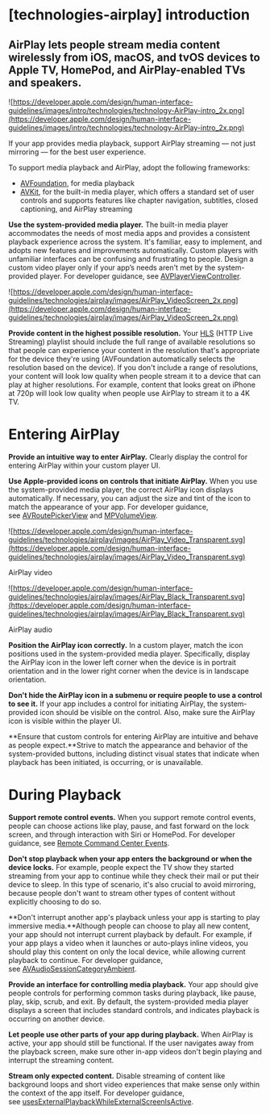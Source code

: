 # **[technologies-airplay] introduction**

## AirPlay lets people stream media content wirelessly from iOS, macOS, and tvOS devices to Apple TV, HomePod, and AirPlay-enabled TVs and speakers.

![https://developer.apple.com/design/human-interface-guidelines/images/intro/technologies/technology-AirPlay-intro_2x.png](https://developer.apple.com/design/human-interface-guidelines/images/intro/technologies/technology-AirPlay-intro_2x.png)

If your app provides media playback, support AirPlay streaming — not just mirroring — for the best user experience.

To support media playback and AirPlay, adopt the following frameworks:

- [AVFoundation](https://developer.apple.com/documentation/avfoundation), for media playback
- [AVKit](https://developer.apple.com/documentation/avkit), for the built-in media player, which offers a standard set of user controls and supports features like chapter navigation, subtitles, closed captioning, and AirPlay streaming

**Use the system-provided media player.** The built-in media player accommodates the needs of most media apps and provides a consistent playback experience across the system. It's familiar, easy to implement, and adopts new features and improvements automatically. Custom players with unfamiliar interfaces can be confusing and frustrating to people. Design a custom video player only if your app’s needs aren't met by the system-provided player. For developer guidance, see [AVPlayerViewController](https://developer.apple.com/documentation/avkit/avplayerviewcontroller).

![https://developer.apple.com/design/human-interface-guidelines/technologies/airplay/images/AirPlay_VideoScreen_2x.png](https://developer.apple.com/design/human-interface-guidelines/technologies/airplay/images/AirPlay_VideoScreen_2x.png)

**Provide content in the highest possible resolution.** Your [HLS](https://developer.apple.com/documentation/http_live_streaming) (HTTP Live Streaming) playlist should include the full range of available resolutions so that people can experience your content in the resolution that's appropriate for the device they're using (AVFoundation automatically selects the resolution based on the device). If you don't include a range of resolutions, your content will look low quality when people stream it to a device that can play at higher resolutions. For example, content that looks great on iPhone at 720p will look low quality when people use AirPlay to stream it to a 4K TV.

# **Entering AirPlay**

**Provide an intuitive way to enter AirPlay.** Clearly display the control for entering AirPlay within your custom player UI.

**Use Apple-provided icons on controls that initiate AirPlay.** When you use the system-provided media player, the correct AirPlay icon displays automatically. If necessary, you can adjust the size and tint of the icon to match the appearance of your app. For developer guidance, see [AVRoutePickerView](https://developer.apple.com/documentation/avkit/avroutepickerview) and [MPVolumeView](https://developer.apple.com/documentation/mediaplayer/mpvolumeview).

![https://developer.apple.com/design/human-interface-guidelines/technologies/airplay/images/AirPlay_Video_Transparent.svg](https://developer.apple.com/design/human-interface-guidelines/technologies/airplay/images/AirPlay_Video_Transparent.svg)

AirPlay video

![https://developer.apple.com/design/human-interface-guidelines/technologies/airplay/images/AirPlay_Black_Transparent.svg](https://developer.apple.com/design/human-interface-guidelines/technologies/airplay/images/AirPlay_Black_Transparent.svg)

AirPlay audio

**Position the AirPlay icon correctly.** In a custom player, match the icon positions used in the system-provided media player. Specifically, display the AirPlay icon in the lower left corner when the device is in portrait orientation and in the lower right corner when the device is in landscape orientation.

**Don't hide the AirPlay icon in a submenu or require people to use a control to see it.** If your app includes a control for initiating AirPlay, the system-provided icon should be visible on the control. Also, make sure the AirPlay icon is visible within the player UI.

**Ensure that custom controls for entering AirPlay are intuitive and behave as people expect.**Strive to match the appearance and behavior of the system-provided buttons, including distinct visual states that indicate when playback has been initiated, is occurring, or is unavailable.

# **During Playback**

**Support remote control events.** When you support remote control events, people can choose actions like play, pause, and fast forward on the lock screen, and through interaction with Siri or HomePod. For developer guidance, see [Remote Command Center Events](https://developer.apple.com/documentation/mediaplayer/remote_command_center_events).

**Don't stop playback when your app enters the background or when the device locks.** For example, people expect the TV show they started streaming from your app to continue while they check their mail or put their device to sleep. In this type of scenario, it's also crucial to avoid mirroring, because people don't want to stream other types of content without explicitly choosing to do so.

**Don't interrupt another app's playback unless your app is starting to play immersive media.**Although people can choose to play all new content, your app should not interrupt current playback by default. For example, if your app plays a video when it launches or auto-plays inline videos, you should play this content on only the local device, while allowing current playback to continue. For developer guidance, see [AVAudioSessionCategoryAmbient](https://developer.apple.com/documentation/avfoundation/avaudiosessioncategoryambient?language=objc).

**Provide an interface for controlling media playback.** Your app should give people controls for performing common tasks during playback, like pause, play, skip, scrub, and exit. By default, the system-provided media player displays a screen that includes standard controls, and indicates playback is occurring on another device.

**Let people use other parts of your app during playback.** When AirPlay is active, your app should still be functional. If the user navigates away from the playback screen, make sure other in-app videos don't begin playing and interrupt the streaming content.

**Stream only expected content.** Disable streaming of content like background loops and short video experiences that make sense only within the context of the app itself. For developer guidance, see [usesExternalPlaybackWhileExternalScreenIsActive](https://developer.apple.com/documentation/avfoundation/avplayer/1624255-usesexternalplaybackwhileexterna).